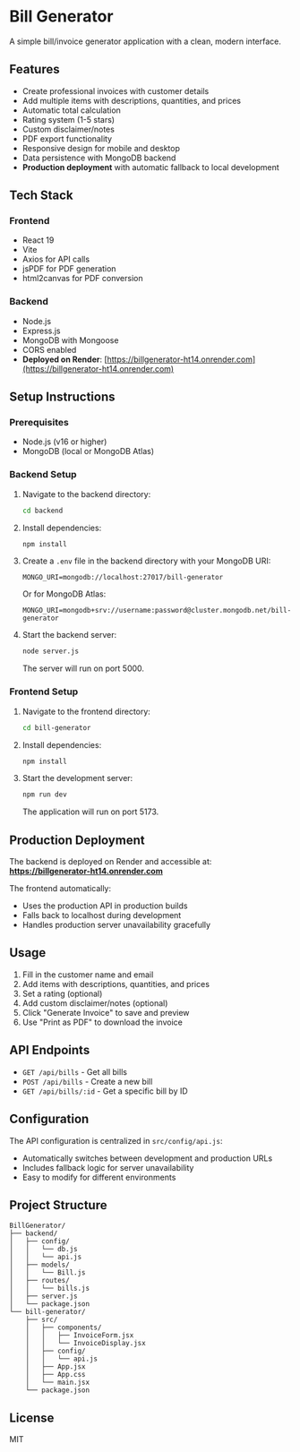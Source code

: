 # Bill Generator

A simple bill/invoice generator application with a clean, modern interface.

## Features

- Create professional invoices with customer details
- Add multiple items with descriptions, quantities, and prices
- Automatic total calculation
- Rating system (1-5 stars)
- Custom disclaimer/notes
- PDF export functionality
- Responsive design for mobile and desktop
- Data persistence with MongoDB backend
- **Production deployment** with automatic fallback to local development

## Tech Stack

### Frontend
- React 19
- Vite
- Axios for API calls
- jsPDF for PDF generation
- html2canvas for PDF conversion

### Backend
- Node.js
- Express.js
- MongoDB with Mongoose
- CORS enabled
- **Deployed on Render**: [https://billgenerator-ht14.onrender.com](https://billgenerator-ht14.onrender.com)

## Setup Instructions

### Prerequisites
- Node.js (v16 or higher)
- MongoDB (local or MongoDB Atlas)

### Backend Setup
1. Navigate to the backend directory:
   ```bash
   cd backend
   ```

2. Install dependencies:
   ```bash
   npm install
   ```

3. Create a `.env` file in the backend directory with your MongoDB URI:
   ```
   MONGO_URI=mongodb://localhost:27017/bill-generator
   ```
   Or for MongoDB Atlas:
   ```
   MONGO_URI=mongodb+srv://username:password@cluster.mongodb.net/bill-generator
   ```

4. Start the backend server:
   ```bash
   node server.js
   ```
   The server will run on port 5000.

### Frontend Setup
1. Navigate to the frontend directory:
   ```bash
   cd bill-generator
   ```

2. Install dependencies:
   ```bash
   npm install
   ```

3. Start the development server:
   ```bash
   npm run dev
   ```
   The application will run on port 5173.

## Production Deployment

The backend is deployed on Render and accessible at:
**https://billgenerator-ht14.onrender.com**

The frontend automatically:
- Uses the production API in production builds
- Falls back to localhost during development
- Handles production server unavailability gracefully

## Usage

1. Fill in the customer name and email
2. Add items with descriptions, quantities, and prices
3. Set a rating (optional)
4. Add custom disclaimer/notes (optional)
5. Click "Generate Invoice" to save and preview
6. Use "Print as PDF" to download the invoice

## API Endpoints

- `GET /api/bills` - Get all bills
- `POST /api/bills` - Create a new bill
- `GET /api/bills/:id` - Get a specific bill by ID

## Configuration

The API configuration is centralized in `src/config/api.js`:
- Automatically switches between development and production URLs
- Includes fallback logic for server unavailability
- Easy to modify for different environments

## Project Structure

```
BillGenerator/
├── backend/
│   ├── config/
│   │   └── db.js
│   │   └── api.js
│   ├── models/
│   │   └── Bill.js
│   ├── routes/
│   │   └── bills.js
│   ├── server.js
│   └── package.json
└── bill-generator/
    ├── src/
    │   ├── components/
    │   │   ├── InvoiceForm.jsx
    │   │   └── InvoiceDisplay.jsx
    │   ├── config/
    │   │   └── api.js
    │   ├── App.jsx
    │   ├── App.css
    │   └── main.jsx
    └── package.json
```

## License

MIT 